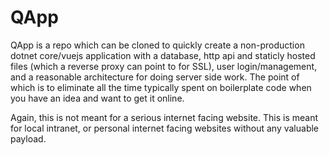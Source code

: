 # QApp

QApp is a repo which can be cloned to quickly create a non-production dotnet core/vuejs application
with a database, http api and staticly hosted files (which a reverse proxy can point to for SSL), user login/management, and a
reasonable architecture for doing server side work. The point of which is to eliminate all the time typically spent on boilerplate
code when you have an idea and want to get it online.

Again, this is not meant for a serious internet facing website. This is meant for local intranet, or personal internet facing websites
without any valuable payload.

